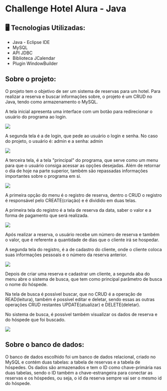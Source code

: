 # Challenge Hotel Alura - Java

## 🖥️ Tecnologias Utilizadas:

* Java - Eclipse IDE
* MySQL
* API JDBC
* Biblioteca JCalendar
* Plugin WindowBuilder

## Sobre o projeto:

<p>O projeto tem o objetivo de ser um sistema de reservas para um hotel. Para realizar a reserva e buscar informações sobre, o projeto é um CRUD no Java, tendo como armazenamento o MySQL.</p>

<p>A tela inicial apresenta uma interface com um botão para redirecionar o usuário do programa ao login.</p>
<img align="center" src="https://user-images.githubusercontent.com/86692306/206862841-8686bc1e-5b9c-4c18-80b0-f23e5da45a0a.png"/>

<p>A segunda tela é a de login, que pede ao usuário o login e senha. No caso do projeto, o usuário é: admin e a senha: admin</p>
<img align="center" src="https://user-images.githubusercontent.com/86692306/206863040-3ef25b65-1842-4ded-8621-1ad28c8a8d06.png"/>

<p>A terceira tela, é a tela "principal" do programa, que serve como um menu para que o usuário consiga acessar as opções desejadas. Além de retornar o dia de hoje na parte superior, também são repassadas informações importantes sobre o programa em si.</p>
<img align="center" src="https://user-images.githubusercontent.com/86692306/206863152-a679c3db-9698-43c3-8fd7-fa9c88b001d4.png"/>

<p>A primeira opção do menu é o registro de reserva, dentro o CRUD o registro é responsável pelo CREATE(criação) e é dividido em duas telas.</p>
<p>A primeira tela do registro é a tela de reserva da data, saber o valor e a forma de pagamento que será realizada.</p>
<img align="center" src="https://user-images.githubusercontent.com/86692306/206863305-ffa2202e-4670-4dc6-b599-3e84d990ea66.png"/>

<p>Após realizar a reserva, o usuário recebe um número de reserva e também o valor, que é referente a quantidade de dias que o cliente irá se hospedar.</p>
<p>A segunda tela do registro, é a de cadastro do cliente, onde o cliente coloca suas informações pessoais e o número da reserva anterior.</p>
<img align="center" src="https://user-images.githubusercontent.com/86692306/206863529-d724fb64-6b7d-4281-b145-0bd70de2836d.png"/>

<p>Depois de criar uma reserva e cadastrar um cliente, a segunda aba do menu abre o sistema de busca, que tem como principal parâmetro de busca o nome do hóspede.</p>
<p>Na tela de busca é possível buscar, que no CRUD é a operação de READ(leitura), também é possível editar e deletar, sendo essas as outras operações CRUD restantes UPDATE(atualizar) e DELETE(deletar).</p>
<p>No sistema de busca, é possível também visualizar os dados de reserva e do hóspede que foi buscado.</p>
<img align="center" src="https://user-images.githubusercontent.com/86692306/206863801-eb13a872-bb9c-4232-860b-a19edb45f124.png"/>

## Sobre o banco de dados:

<p>O banco de dados escolhido foi um banco de dados relacional, criado no MySQL e contém duas tabelas: a tabela de reservas e a tabela de hóspedes. Os dados são armazenados e tem o ID como chave-primária nas duas tabelas, sendo o ID também a chave-estrangeira para conectar as reservas e os hóspedes, ou seja, o id da reserva sempre vai ser o mesmo id do hóspede.</p>
